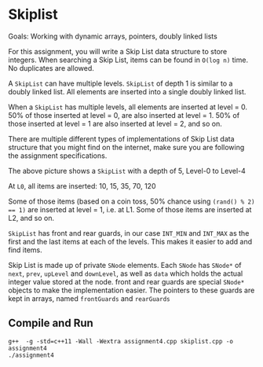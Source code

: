# Skiplist

Goals: Working with dynamic arrays, pointers, doubly linked lists

For this assignment, you will write a Skip List data structure to store integers. When searching a 
Skip List, items can be found in `O(log n)` time. No duplicates are allowed.

A `SkipList` can have multiple levels. `SkipList` of depth 1 is similar to a doubly linked list. All
elements are inserted into a single doubly linked list. 

When a `SkipList` has multiple levels, all elements are inserted at level = 0. 50% of those
inserted at level = 0, are also inserted at level = 1. 50% of those inserted at level = 1 are also 
inserted at level = 2, and so on. 

There are multiple different types of implementations of Skip List data structure that you might 
find on the internet, make sure you are following the assignment specifications. 

The above picture shows a `SkipList` with a depth of 5, Level-0 to Level-4

At `L0`, all items are inserted: 10, 15, 35, 70, 120 

Some of those items (based on a coin toss, 50% chance using `(rand() % 2) == 1)` are
inserted at level = 1, i.e. at L1. Some of those items are inserted at L2, and so on.

`SkipList` has front and rear guards, in our case `INT_MIN` and `INT_MAX` as the first and the
last items at each of the levels. This makes it easier to add and find items.

Skip List is made up of private `SNode` elements. Each `SNode` has `SNode*` of `next`, `prev`,
`upLevel` and `downLevel`, as well as `data` which holds the actual integer value stored at the
node. 
front and rear guards are special `SNode*` objects to make the implementation easier. The
pointers to these guards are kept in arrays, named `frontGuards` and `rearGuards`

## Compile and Run

```
g++  -g -std=c++11 -Wall -Wextra assignment4.cpp skiplist.cpp -o assignment4
./assignment4
```
